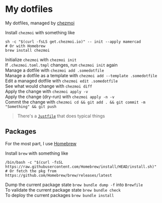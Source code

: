 # My dotfiles

My dotfiles, managed by [chezmoi](https://www.chezmoi.io/)

Install `chezmoi` with something like

```shell
sh -c "$(curl -fsLS get.chezmoi.io)" -- init --apply mamercad
# Or with Homebrew
brew install chezmoi
```

Initialize `chezmoi` with `chezmoi init` \
If `.chezmoi.toml.tmpl` changes, run `chezmoi init` again \
Manage a dotfile with `chezmoi add .somedotfile` \
Manage a dotfile as a template with `chezmoi add --template .somedotfile` \
Edit a managed dotfile with `chezmoi edit .somedotfile` \
See what would change with `chezmoi diff` \
Apply the change with `chezmoi apply -v` \
Apply the change (dry-run) with `chezmoi apply -n -v` \
Commit the change with `chezmoi cd && git add . && git commit -m "Something" && git push`

> There's a [`Justfile`](./Justfile) that does typical things

## Packages

For the most part, I use [Homebrew](https://brew.sh/)

Install `brew` with something like

```shell
/bin/bash -c "$(curl -fsSL https://raw.githubusercontent.com/Homebrew/install/HEAD/install.sh)"
# Or fetch the pkg from https://github.com/Homebrew/brew/releases/latest
```

Dump the current package state `brew bundle dump -f` into `Brewfile` \
To validate the current package state `brew bundle check` \
To deploy the current packages `brew bundle install`
